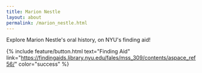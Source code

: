 ```yaml
---
title: Marion Nestle
layout: about
permalink: /marion_nestle.html
---
```

Explore Marion Nestle's oral history, on NYU's finding aid!

{% include feature/button.html text="Finding Aid" link="https://findingaids.library.nyu.edu/fales/mss_309/contents/aspace_ref56/" color="success" %}
